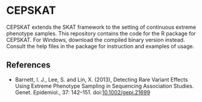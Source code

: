 # CEPSKAT

CEPSKAT extends the SKAT framework to the setting of continuous extreme phenotype samples. This repository contains the code for the R package for CEPSKAT. For Windows, download the compiled binary version instead. Consult the help files in the package for instruction and examples of usage.

## References

+ Barnett, I. J., Lee, S. and Lin, X. (2013), Detecting Rare Variant Effects Using Extreme Phenotype Sampling in Sequencing Association Studies. Genet. Epidemiol., 37: 142–151. doi:[10.1002/gepi.21699](https://doi.org/10.1002/gepi.21699)
